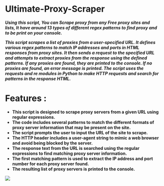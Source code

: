 # Ultimate-Proxy-Scraper
***Using this script, You can Scrape proxy from any Free proxy sites and lists, It have around 13 types of different regex patterns to find proxy and to be print on your console.***

***This script scrapes a list of proxies from a user-specified URL. It defines various regex patterns to match IP addresses and ports in HTML responses from proxy sites. It then sends a request to the specified URL and attempts to extract proxies from the response using the defined patterns. If any proxies are found, they are printed to the console. If no proxies are found, an error message is printed. The script uses the requests and re modules in Python to make HTTP requests and search for patterns in the response HTML.***

# Features :
- **This script is designed to scrape proxy servers from a given URL using regular expressions.**
- **The code includes several patterns to match the different formats of proxy server information that may be present on the site.**
- **The script prompts the user to input the URL of the site to scrape.**
- **The HTTP header includes a user-agent string to mimic a web browser and avoid being blocked by the server.**
- **The response text from the URL is searched using the regular expressions to find matching proxy server information.**
- **The first matching pattern is used to extract the IP address and port number for each proxy server found.**
- **The resulting list of proxy servers is printed to the console.**

[![](https://visitcount.itsvg.in/api?id=SIDDHU123M&icon=0&color=0)](https://visitcount.itsvg.in)
